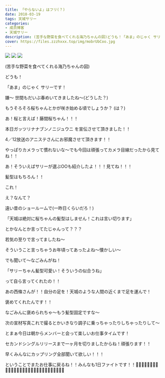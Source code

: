 ```yaml
---
title: 「やらないよ」はフリ(？)
date: 2018-03-19
tags: 天城サリー
categories: 
- 成员博客
- 天城サリー
description: (苦手な野菜を食べてくれる海乃ちゃんの図)どうも！「あま」のじゃく サリーです！嫌〜 世間もだいぶ春めいてきましたね〜(どうした？)もうそろそろ桜ちゃんとかが咲き始める頃でしょうか？(は？)あ！桜と言えば...
cover: https://files.zzzhxxx.top/img/mobrUbCoo.jpg 
---
```

![](https://files.zzzhxxx.top/img/mobrUbCoo.jpg)
![](https://files.zzzhxxx.top/img/mobW2aNX3.jpg)
![](https://files.zzzhxxx.top/img/mobMYakAN.jpg)


(苦手な野菜を食べてくれる海乃ちゃんの図)



どうも！



「あま」のじゃく サリーです！



嫌〜 世間もだいぶ春めいてきましたね〜(どうした？)



もうそろそろ桜ちゃんとかが咲き始める頃でしょうか？
(は？)



あ！桜と言えば！藤間桜ちゃん！！！




本日ガッツリナナブンノニジュウニ を宣伝させて頂きました！！


4／12放送のアニステさんにお邪魔させて頂きます！！




やっぱりカメラって慣れないな〜でも今回は頑張ってカメラ目線だったから見てね！！



あ！そういえばサリーが選ぶOOも紹介したよ！！！見てね！！！




髪型はもちろん！！




これ！

え？なんて？




遠い昔のショールームで(一昨日くらいだろ！) 




「天城は絶対に桜ちゃんの髪型はしません！これは言い切ります」




とかなんとか言ってたじゃんって？？？




若気の至りで言ってましたね〜



そういうこと言っちゃうお年頃ってあったよね〜懐かしい〜



でも聞いて〜なごみんがね！



「サリーちゃん髪型可愛い！そういうの似合うね」



って自ら言ってくれたの！！



あの西條さんが！！自分の足を！天城のような人間の近くまで足を運んで！



褒めてくれたんです！！



なごみんに褒められちゃ〜もう髪型固定ですな〜 



次の宣材写真これで撮るとかいきなり調子に乗っちゃったりしちゃったりして〜



とまぁ今日は朝からメンバーと会って楽しいお仕事タイムです！



セカンドシングルリリースまで一ヶ月を切りましたからね！頑張ります！！



早くみんなにカップリング全部聞いて欲しい！！！



ということでまたお仕事に戻るね！！みんなも1日ファイトです！！🔪🔪🔪🔪🔪🔪🔪🔪🔪🔪🔪🔪🔪🔪🔪🔪🔪🔪🔪🔪🔪🔪🔪🔪🔪🔪🔪🔪🔪







